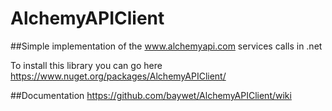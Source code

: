 # AlchemyAPIClient
##Simple implementation of the www.alchemyapi.com services calls in .net

To install this library you can go here https://www.nuget.org/packages/AlchemyAPIClient/

##Documentation
https://github.com/baywet/AlchemyAPIClient/wiki  
